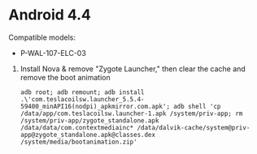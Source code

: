 # Android 4.4
Compatible models:
- P-WAL-107-ELC-03

1. Install Nova & remove "Zygote Launcher," then clear the cache and remove the boot animation
   ```
   adb root; adb remount; adb install .\'com.teslacoilsw.launcher_5.5.4-59400_minAPI16(nodpi)_apkmirror.com.apk'; adb shell 'cp /data/app/com.teslacoilsw.launcher-1.apk /system/priv-app; rm /system/priv-app/zygote_standalone.apk /data/data/com.contextmediainc* /data/dalvik-cache/system@priv-app@zygote_standalone.apk@classes.dex /system/media/bootanimation.zip'
   ```
